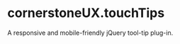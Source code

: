 cornerstoneUX.touchTips
=======================

A responsive and mobile-friendly jQuery tool-tip plug-in.
